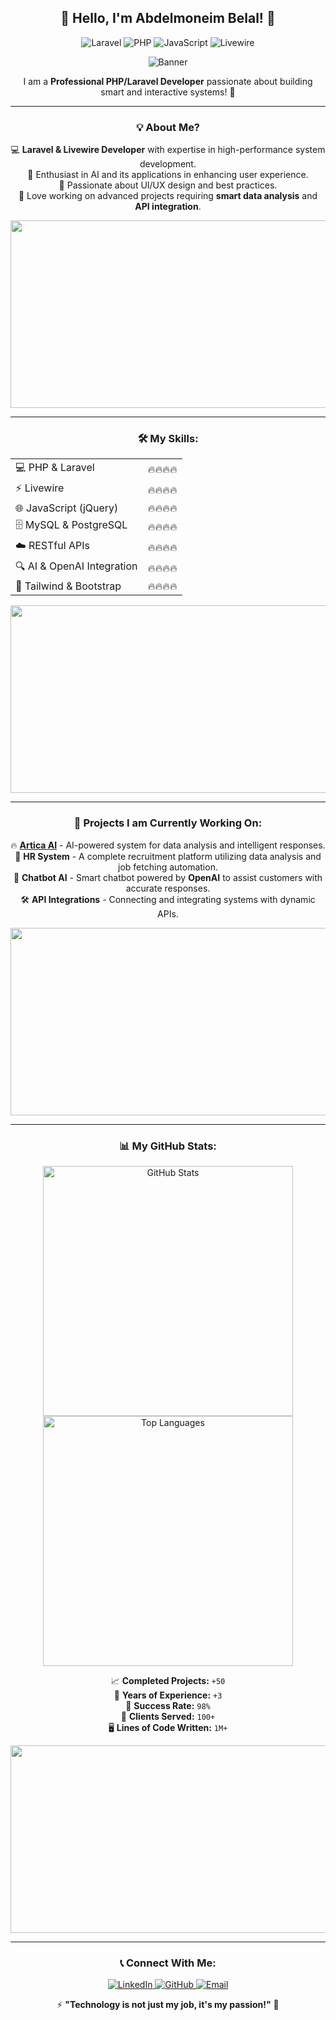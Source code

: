 <div align="center">

## 👋 Hello, I'm Abdelmoneim Belal! 🚀

![Laravel](https://img.shields.io/badge/Laravel-FF2D20?style=for-the-badge&logo=laravel&logoColor=white)
![PHP](https://img.shields.io/badge/PHP-777BB4?style=for-the-badge&logo=php&logoColor=white)
![JavaScript](https://img.shields.io/badge/JavaScript-F7DF1E?style=for-the-badge&logo=javascript&logoColor=black)
![Livewire](https://img.shields.io/badge/Livewire-4B32C3?style=for-the-badge&logo=livewire&logoColor=white)

![Banner](https://media.giphy.com/media/ZVik7pBtu9dNS/giphy.gif)

I am a **Professional PHP/Laravel Developer** passionate about building smart and interactive systems! 🎯

---

### 💡 About Me?
💻 **Laravel & Livewire Developer** with expertise in high-performance system development.  
🤖 Enthusiast in AI and its applications in enhancing user experience.  
🎨 Passionate about UI/UX design and best practices.  
🚀 Love working on advanced projects requiring **smart data analysis** and **API integration**.  

<img src="https://media.giphy.com/media/qgQUggAC3Pfv687qPC/giphy.gif" width="600" height="300" />

---

### 🛠️ My Skills:
<table align="center">
  <tr>
    <td>💻 PHP & Laravel</td>
    <td>🔥🔥🔥🔥</td>
  </tr>
  <tr>
    <td>⚡ Livewire</td>
    <td>🔥🔥🔥🔥</td>
  </tr>
  <tr>
    <td>🌐 JavaScript (jQuery)</td>
    <td>🔥🔥🔥🔥</td>
  </tr>
  <tr>
    <td>🗄️ MySQL & PostgreSQL</td>
    <td>🔥🔥🔥🔥</td>
  </tr>
  <tr>
    <td>☁️ RESTful APIs</td>
    <td>🔥🔥🔥🔥</td>
  </tr>
  <tr>
    <td>🔍 AI & OpenAI Integration</td>
    <td>🔥🔥🔥🔥</td>
  </tr>
  <tr>
    <td>🎨 Tailwind & Bootstrap</td>
    <td>🔥🔥🔥🔥</td>
  </tr>
</table>

<img src="https://media.giphy.com/media/L1R1tvI9svkIWwpVYr/giphy.gif" width="600" height="300" />

---

### 🚀 Projects I am Currently Working On:
🔥 **[Artica AI](myartica.ai)** - AI-powered system for data analysis and intelligent responses.  
💼 **HR System** - A complete recruitment platform utilizing data analysis and job fetching automation.  
🤖 **Chatbot AI** - Smart chatbot powered by **OpenAI** to assist customers with accurate responses.  
🛠 **API Integrations** - Connecting and integrating systems with dynamic APIs.  

<img src="https://media.giphy.com/media/RbDKaczqWovIugyJmW/giphy.gif" width="600" height="300" />

---

### 📊 My GitHub Stats:
<p align="center">
  <img src="https://github-readme-stats.vercel.app/api?username=yourgithub&show_icons=true&theme=radical" alt="GitHub Stats" width="400" />
  <img src="https://github-readme-stats.vercel.app/api/top-langs/?username=yourgithub&layout=compact&theme=radical" alt="Top Languages" width="400" />
</p>

📈 **Completed Projects:** `+50`  
📆 **Years of Experience:** `+3`  
🚀 **Success Rate:** `98%`  
👥 **Clients Served:** `100+`  
🖥 **Lines of Code Written:** `1M+`  

<img src="https://media.giphy.com/media/xT9IgzoKnwFNmISR8I/giphy.gif" width="600" height="300" />

---

### 📞 Connect With Me:
<p align="center">
  <a href="https://www.linkedin.com/in/abdelmoneim-belal-70b393173/">
    <img src="https://img.shields.io/badge/LinkedIn-0A66C2?style=for-the-badge&logo=linkedin&logoColor=white" alt="LinkedIn" />
  </a>
  <a href="https://github.com/abdelmoneimbelal/">
    <img src="https://img.shields.io/badge/GitHub-181717?style=for-the-badge&logo=github&logoColor=white" alt="GitHub" />
  </a>
  <a href="mailto:abdobelal069@gmail.com">
    <img src="https://img.shields.io/badge/Email-D14836?style=for-the-badge&logo=gmail&logoColor=white" alt="Email" />
  </a>
</p>

⚡ **"Technology is not just my job, it's my passion!"** 🚀

</div>
